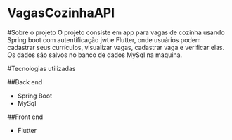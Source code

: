 # VagasCozinhaAPI

#Sobre o projeto
O projeto consiste em app para vagas de cozinha usando Spring boot com autentificação jwt e Flutter, onde usuários podem cadastrar seus currículos, visualizar vagas, cadastrar vaga e verificar elas. Os dados são salvos no banco de dados MySql na maquina.

#Tecnologias utilizadas

##Back end
- Spring Boot
- MySql

##Front end
- Flutter
 
 
 
 
 
 
 
